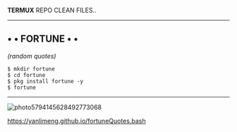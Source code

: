 **TERMUX** REPO CLEAN FILES.. 

<hr>

## • • FORTUNE • •
*(random quotes)*
 ```
$ mkdir fortune
$ cd fortune
$ pkg install fortune -y
$ fortune
```
<hr>

![photo5794145628492773068](https://user-images.githubusercontent.com/80227002/111978647-7096e780-8b04-11eb-9558-6ed12df9f6df.jpg)



https://yanlimeng.github.io/fortuneQuotes.bash

